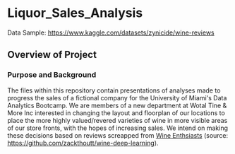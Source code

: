 # Liquor_Sales_Analysis

  Data Sample: https://www.kaggle.com/datasets/zynicide/wine-reviews

## Overview of Project

### Purpose and Background
  The files within this repository contain presentations of analyses made to progress the sales of a fictional company for the University of Miami's Data Analytics Bootcamp. We are members of a new department at Wotal Tine & More Inc interested in changing the layout and floorplan of our locations to place the more highly valued/revered varieties of wine in more visible areas of our store fronts, with the hopes of increasing sales. We intend on making these decisions based on reviews screapped from [Wine Enthsiasts](https://www.winemag.com/?s=&drink_type=wine) (source: https://github.com/zackthoutt/wine-deep-learning). 
